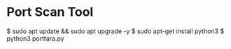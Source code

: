 # Port Scan Tool

$ sudo apt update && sudo apt upgrade -y
$ sudo apt-get install python3
$ python3 porttara.py
